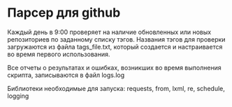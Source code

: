 # Парсер для github
Каждый день в 9:00 проверяет на наличие обновленных или новых репозиториев по заданному списку тэгов. Названия тэгов для проверки загружаются из файла tags_file.txt, который создается и настраивается во время первого использования.
    
Все отчеты о результатах и ошибках, возникших во время выполнения скрипта, записываются в файл logs.log     
    
Библиотеки необходимые для запуска:
requests, from, lxml, re, schedule, logging

